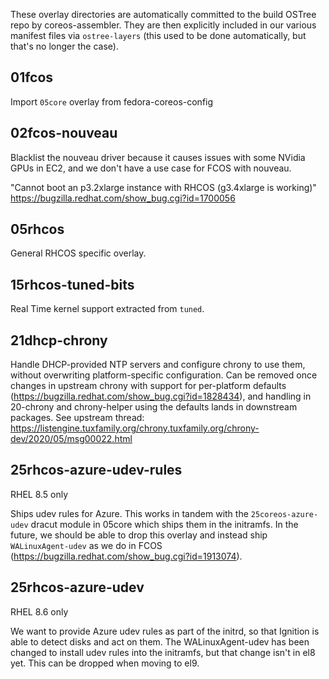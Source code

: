 These overlay directories are automatically committed to the build OSTree repo
by coreos-assembler. They are then explicitly included in our various manifest
files via `ostree-layers` (this used to be done automatically, but that's no
longer the case).

01fcos
------

Import `05core` overlay from fedora-coreos-config

02fcos-nouveau
--------------

Blacklist the nouveau driver because it causes issues with some NVidia GPUs in
EC2, and we don't have a use case for FCOS with nouveau.

"Cannot boot an p3.2xlarge instance with RHCOS (g3.4xlarge is working)"
https://bugzilla.redhat.com/show_bug.cgi?id=1700056

05rhcos
-------

General RHCOS specific overlay.

15rhcos-tuned-bits
------------------

Real Time kernel support extracted from `tuned`.

21dhcp-chrony
-------------

Handle DHCP-provided NTP servers and configure chrony to use them,
without overwriting platform-specific configuration. Can be removed
once changes in upstream chrony with support for per-platform
defaults (https://bugzilla.redhat.com/show_bug.cgi?id=1828434),
and handling in 20-chrony and chrony-helper using the defaults
lands in downstream packages. See upstream thread:
https://listengine.tuxfamily.org/chrony.tuxfamily.org/chrony-dev/2020/05/msg00022.html

25rhcos-azure-udev-rules
------------------------

RHEL 8.5 only

Ships udev rules for Azure. This works in tandem with the
`25coreos-azure-udev` dracut module in 05core which ships
them in the initramfs. In the future, we should be able to
drop this overlay and instead ship `WALinuxAgent-udev` as we
do in FCOS (https://bugzilla.redhat.com/show_bug.cgi?id=1913074).

25rhcos-azure-udev
-------------

RHEL 8.6 only

We want to provide Azure udev rules as part of the initrd, so that Ignition is
able to detect disks and act on them. The WALinuxAgent-udev has been changed to
install udev rules into the initramfs, but that change isn't in el8 yet. This
can be dropped when moving to el9.
